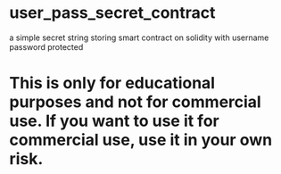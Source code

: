 # user_pass_secret_contract
a simple secret string storing smart contract on solidity with username password protected

# This is only for educational purposes and not for commercial use. If you want to use it for commercial use, use it in your own risk.
